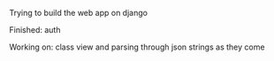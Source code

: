Trying to build the web app on django

Finished: auth

Working on: class view and parsing through json strings as they come
